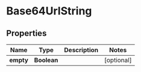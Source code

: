 

# Base64UrlString


## Properties

| Name | Type | Description | Notes |
|------------ | ------------- | ------------- | -------------|
|**empty** | **Boolean** |  |  [optional] |



